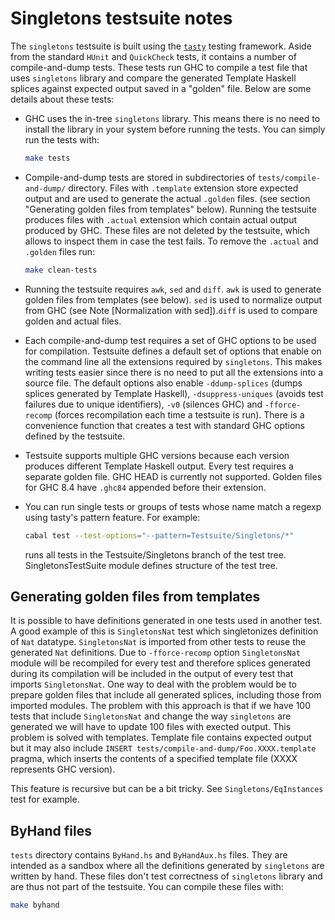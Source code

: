Singletons testsuite notes
==========================

The `singletons` testsuite is built using the
[`tasty`](http://hackage.haskell.org/package/tasty) testing framework. Aside
from the standard `HUnit` and `QuickCheck` tests, it contains a number of
compile-and-dump tests. These tests run GHC to compile a test file that uses
`singletons` library and compare the generated Template Haskell splices against
expected output saved in a "golden" file. Below are some details about these
tests:

 * GHC uses the in-tree `singletons` library. This means there is no need to
   install the library in your system before running the tests. You can simply
   run the tests with:

      ```bash
      make tests
      ```

 * Compile-and-dump tests are stored in subdirectories of
   `tests/compile-and-dump/` directory. Files with `.template` extension store
   expected output and are used to generate the actual `.golden` files. (see
   section "Generating golden files from templates" below). Running the
   testsuite produces files with `.actual` extension which contain actual output
   produced by GHC. These files are not deleted by the testsuite, which allows
   to inspect them in case the test fails. To remove the `.actual` and `.golden`
   files run:

      ```bash
      make clean-tests
      ```

 * Running the testsuite requires `awk`, `sed` and `diff`. `awk` is used to
   generate golden files from templates (see below). `sed` is used to normalize
   output from GHC (see Note [Normalization with sed]).`diff` is used to compare
   golden and actual files.

 * Each compile-and-dump test requires a set of GHC options to be used for
   compilation. Testsuite defines a default set of options that enable on the
   command line all the extensions required by `singletons`. This makes writing
   tests easier since there is no need to put all the extensions into a source
   file. The default options also enable `-ddump-splices` (dumps splices
   generated by Template Haskell), `-dsuppress-uniques` (avoids test failures
   due to unique identifiers), `-v0` (silences GHC) and `-fforce-recomp` (forces
   recompilation each time a testsuite is run). There is a convenience function
   that creates a test with standard GHC options defined by the testsuite.

 * Testsuite supports multiple GHC versions because each version produces
   different Template Haskell output. Every test requires a separate golden
   file. GHC HEAD is currently not supported. Golden files for GHC 8.4 have
   `.ghc84` appended before their extension.

 * You can run single tests or groups of tests whose name match a regexp using
   tasty's pattern feature. For example:

   ```bash
   cabal test --test-options="--pattern=Testsuite/Singletons/*"
   ```

   runs all tests in the Testsuite/Singletons branch of the test tree.
   SingletonsTestSuite module defines structure of the test tree.

## Generating golden files from templates

It is possible to have definitions generated in one tests used in another
test. A good example of this is `SingletonsNat` test which singletonizes
definition of `Nat` datatype. `SingletonsNat` is imported from other tests to
reuse the generated `Nat` definitions. Due to `-fforce-recomp` option
`SingletonsNat` module will be recompiled for every test and therefore splices
generated during its compilation will be included in the output of every test
that imports `SingletonsNat`. One way to deal with the problem would be to
prepare golden files that include all generated splices, including those from
imported modules. The problem with this approach is that if we have 100 tests
that include `SingletonsNat` and change the way `singletons` are generated we
will have to update 100 files with exected output. This problem is solved with
templates. Template file contains expected output but it may also include
`INSERT tests/compile-and-dump/Foo.XXXX.template` pragma, which inserts the
contents of a specified template file (XXXX represents GHC version).

This feature is recursive but can be a bit tricky. See `Singletons/EqInstances`
test for example.

## ByHand files

`tests` directory contains `ByHand.hs` and `ByHandAux.hs` files. They are
intended as a sandbox where all the definitions generated by `singletons` are
written by hand. These files don't test correctness of `singletons` library and
are thus not part of the testsuite. You can compile these files with:

  ```bash
  make byhand
  ```
